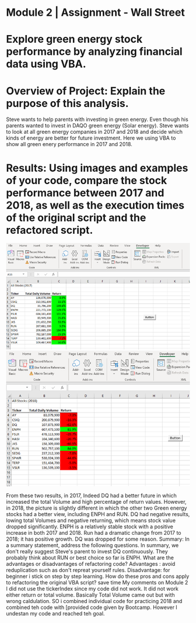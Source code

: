 # Module 2 | Assignment - Wall Street

# Explore green energy stock performance by analyzing financial data using VBA.
# Overview of Project: Explain the purpose of this analysis.
Steve wants to help parents with investing in green energy. Even though his parents wanted to invest in DAQO green energy (Solar energy). Steve wants to look at all green energy companies in 2017 and 2018 and decide which kinds of energy are better for future investment. Here we using VBA to show all green enery performance in 2017 and 2018.
# Results: Using images and examples of your code, compare the stock performance between 2017 and 2018, as well as the execution times of the original script and the refactored script.

![Alt text](resources/AllStocks_2017.png "AllStocks_2017")
![Alt text](resources/AllStocks_2018.png "AllStocks_2017")

 From these two results, in 2017, Indeed DQ had a better future in which increased the total Volume and high percentage of return values. However, in 2018, the picture is slightly different in which the other two Green energy stocks had a better view, including ENPH and RUN. DQ had negative results, lowing total Volumes and negative returning, which means stock value dropped significantly. ENPH is a relatively stable stock with a positive increase in both 2017 and 2018. Run had a dramatic change from 2017 to 2018; it has positive growth. DQ was dropped for some reason. 
Summary: In a summary statement, address the following questions.
In summary, we don't really suggest Steve's parent to invest DQ continuously. They probably think about RUN or best choice so far is ENPH. 
What are the advantages or disadvantages of refactoring code?
Advantages : avoid reduplication such as don't repreat yourself rules. Disadvantage: for beginner i stick on step by step learning.
How do these pros and cons apply to refactoring the original VBA script?
save time 
My comments on Module 2
I did not use the tickerIndex since my code did not work. It did not work either return or total volume. Basically Total Volume came out but with wrong caldulation. SO i combined individual code for practicing 2018 and combined teh code with [provided code given by Bootcamp. However I undestan my code and reached teh goal.